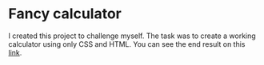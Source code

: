 # Fancy calculator

I created this project to challenge myself. The task was to create a working calculator using only CSS and HTML. You can see the end result on this [link](https://szilardkosa.github.io/fancy-calculator/).
